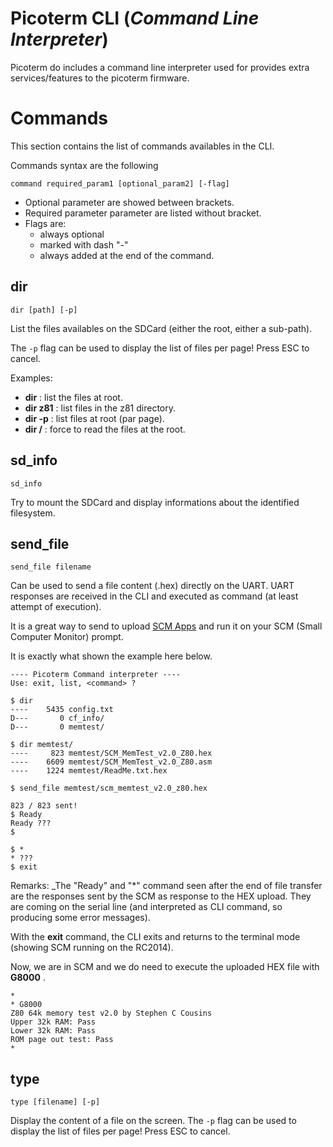 # Picoterm CLI (_Command Line Interpreter_)

Picoterm do includes a command line interpreter used for provides extra services/features to the picoterm firmware.

# Commands

This section contains the list of commands availables in the CLI.

Commands syntax are the following

`command required_param1 [optional_param2] [-flag]`

* Optional parameter are showed between brackets.
* Required parameter parameter are listed without bracket.
* Flags are:
	* always optional
	* marked with dash "-"
	* always added at the end of the command.

## dir

`dir [path] [-p]`

List the files availables on the SDCard (either the root, either a sub-path).

The `-p` flag can be used to display the list of files per page! Press ESC to cancel.

Examples:
* __dir__ : list the files at root.
* __dir z81__ : list files in the z81 directory.
* __dir -p__ : list files at root (par page).
* __dir /__ : force to read the files at the root.

## sd_info

`sd_info`

Try to mount the SDCard and display informations about the identified filesystem.

## send_file

`send_file filename`

Can be used to send a file content (.hex) directly on the UART. UART responses are received in the CLI and executed as command (at least attempt of execution).

It is a great way to send to upload [SCM Apps](https://smallcomputercentral.com/scm-apps/) and run it on your SCM (Small Computer Monitor) prompt.

It is exactly what shown the example here below.

```
---- Picoterm Command interpreter ----
Use: exit, list, <command> ?

$ dir
----    5435 config.txt
D---       0 cf_info/
D---       0 memtest/

$ dir memtest/
----     823 memtest/SCM_MemTest_v2.0_Z80.hex
----    6609 memtest/SCM_MemTest_v2.0_Z80.asm
----    1224 memtest/ReadMe.txt.hex

$ send_file memtest/scm_memtest_v2.0_z80.hex

823 / 823 sent!
$ Ready
Ready ???
$

$ *
* ???
$ exit
```

Remarks: _The "Ready" and "*" command seen after the end of file transfer are the responses sent by the SCM as response to the HEX upload. They are coming on the serial line (and interpreted as CLI command, so producing some error messages).

With the __exit__ command, the CLI exits and returns to the terminal mode (showing SCM running on the RC2014).

Now, we are in SCM and we do need to execute the uploaded HEX file with __G8000__ .

```
*
* G8000
Z80 64k memory test v2.0 by Stephen C Cousins
Upper 32k RAM: Pass
Lower 32k RAM: Pass
ROM page out test: Pass
*
```

## type

`type [filename] [-p]`

Display the content of a file on the screen. The `-p` flag can be used to display the list of files per page! Press ESC to cancel.
